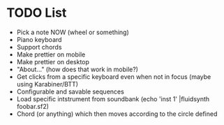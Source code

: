 #  TODO List

- Pick a note NOW (wheel or something)
- Piano keyboard
- Support chords
- Make prettier on mobile
- Make prettier on desktop
- "About..." (how does that work in mobile?)
- Get clicks from a specific keyboard even when not in focus (maybe using Karabiner/BTT)
- Configurable and savable sequences
- Load specific intstrument from soundbank (echo 'inst 1' |fluidsynth foobar.sf2)
- Chord (or anything) which then moves according to the circle defined

